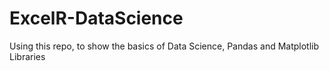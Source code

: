 # ExcelR-DataScience
Using this repo, to show the basics of Data Science, Pandas and Matplotlib Libraries
